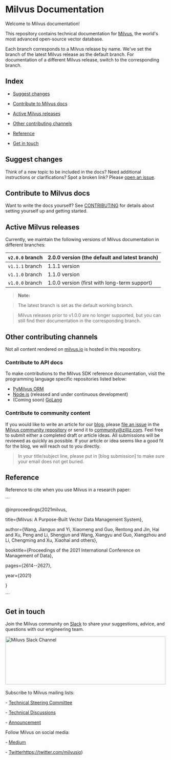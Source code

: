 

# Milvus Documentation

Welcome to Milvus documentation!

This repository contains technical documentation for [Milvus](https://github.com/milvus-io/milvus), the world's most advanced open-source vector database. 

Each branch corresponds to a Milvus release by name. We've set the branch of the latest Milvus release as the default branch. For documentation of a different Milvus release, switch to the corresponding branch. 

## Index

- [Suggest changes](#suggest-changes)

- [Contribute to Milvus docs](#contribute-to-milvus-docs)

- [Active Milvus releases](#active-milvus-releases)

- [Other contributing channels](#other-contributing-channels)

- [Reference](#reference)

- [Get in touch](#get-in-touch)


## Suggest changes

Think of a new topic to be included in the docs? Need additional instructions or clarifications? Spot a broken link? Please [open an issue](https://github.com/milvus-io/milvus-docs/issues/new/choose).

## Contribute to Milvus docs

Want to write the docs yourself? See [CONTRIBUTING](CONTRIBUTING.md) for details about setting yourself up and getting started.

## Active Milvus releases

Currently, we maintain the following versions of Milvus documentation in different branches:

| `v2.0.0` branch | 2.0.0 version (the default and latest branch) |
| --------------- | --------------------------------------------- |
| `v1.1.1` branch | 1.1.1 version                                 |
| `v1.1.0` branch | 1.1.0 version                                 |
| `v1.0.0` branch | 1.0.0 version (first with long-term support)  |

> **Note:**

> The latest branch is set as the default working branch. 

> Milvus releases prior to v1.0.0 are no longer supported, but you can still find their documentation in the corresponding branch.

## Other contributing channels

Not all content rendered on [milvus.io](https://milvus.io/docs/home) is hosted in this repository. 

### Contribute to API docs

To make contributions to the Milvus SDK reference documentation, visit the programming language specific repositories listed below:

- [PyMilvus ORM](https://github.com/milvus-io/pymilvus-orm)
- [Node.js](https://github.com/milvus-io/milvus-sdk-node) (released and under continuous development)
- (Coming soon) [GoLang](https://github.com/milvus-io/milvus-sdk-go)

### Contribute to community content

If you would like to write an article for our [blog](https://medium.com/unstructured-data-service), please [file an issue](https://github.com/milvus-io/community/issues/new) in the [Milvus community repository](https://github.com/milvus-io/community) or send it to community@zilliz.com. Feel free to submit either a completed draft or article ideas. All submissions will be reviewed as quickly as possible. If your article or idea seems like a good fit for the blog, we will reach out to you directly.

> In your title/subject line, please put in [blog submission] to make sure your email does not get buried.

## Reference

Reference to cite when you use Milvus in a research paper:



\```

@inproceedings{2021milvus,

  title={Milvus: A Purpose-Built Vector Data Management System},

  author={Wang, Jianguo and Yi, Xiaomeng and Guo, Rentong and Jin, Hai and Xu, Peng and Li, Shengjun and Wang, Xiangyu and Guo, Xiangzhou and Li, Chengming and Xu, Xiaohai and others},

  booktitle={Proceedings of the 2021 International Conference on Management of Data},

  pages={2614--2627},

  year={2021}

}

\```



## Get in touch

Join the Milvus community on [Slack](https://join.slack.com/t/milvusio/shared_invite/zt-e0u4qu3k-bI2GDNys3ZqX1YCJ9OM~GQ) to share your suggestions, advice, and questions with our engineering team. 



<a href="https://join.slack.com/t/milvusio/shared_invite/zt-e0u4qu3k-bI2GDNys3ZqX1YCJ9OM~GQ">

​    <img src="https://zillizstorage.blob.core.windows.net/zilliz-assets/zilliz-assets/assets/readme_slack_4a07c4c92f.png" alt="Miluvs Slack Channel"  height="150" width="500">

</a>



Subscribe to Milvus mailing lists:



\- [Technical Steering Committee](https://lists.lfai.foundation/g/milvus-tsc)

\- [Technical Discussions](https://lists.lfai.foundation/g/milvus-technical-discuss)

\- [Announcement](https://lists.lfai.foundation/g/milvus-announce)



Follow Milvus on social media:



\- [Medium](https://medium.com/@milvusio)

\- [Twitter](https://twitter.com/milvusio)https://twitter.com/milvusio)
